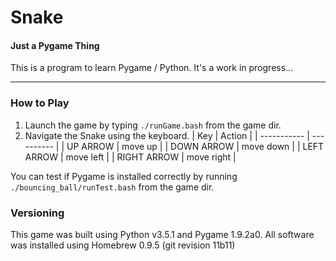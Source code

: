 # Snake
#### Just a Pygame Thing

This is a program to learn Pygame / Python. It's a work in progress... 

---

### How to Play
1. Launch the game by typing `./runGame.bash` from the game dir. 
2. Navigate the Snake using the keyboard. 
| Key         | Action     |
| ----------- | ---------- |
| UP ARROW    | move up    |
| DOWN ARROW  | move down  |
| LEFT ARROW  | move left  |
| RIGHT ARROW | move right |

You can test if Pygame is installed correctly by running `./bouncing_ball/runTest.bash` from the game dir.

### Versioning
This game was built using Python v3.5.1 and Pygame 1.9.2a0.
All software was installed using Homebrew 0.9.5 (git revision 11b11)

